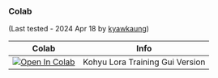 ### Colab

(Last tested - 2024 Apr 18 by [kyawkaung](https://github.com/monsterhunters))

| Colab | Info
| --- | --- |
[![Open In Colab](https://colab.research.google.com/assets/colab-badge.svg)]([https://colab.research.google.com/github/lllyasviel/Fooocus/blob/main/fooocus_colab.ipynb](https://colab.research.google.com/github/monsterhunters/Lora-Training-GUI/blob/main/Lora_Training_GUI_V1_2250.ipynb)) | Kohyu Lora Training Gui Version
